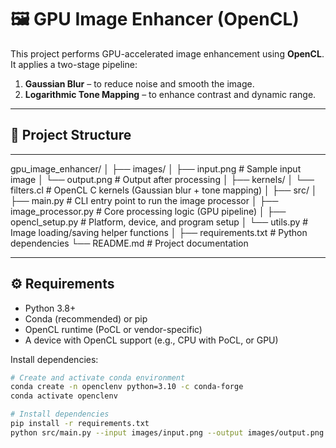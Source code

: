 # 🖼 GPU Image Enhancer (OpenCL)

This project performs GPU-accelerated image enhancement using **OpenCL**. It applies a two-stage pipeline:
1. **Gaussian Blur** – to reduce noise and smooth the image.
2. **Logarithmic Tone Mapping** – to enhance contrast and dynamic range.

---

## 📂 Project Structure
---
gpu_image_enhancer/
│
├── images/
│ ├── input.png # Sample input image
│ └── output.png # Output after processing
│
├── kernels/
│ └── filters.cl # OpenCL C kernels (Gaussian blur + tone mapping)
│
├── src/
│ ├── main.py # CLI entry point to run the image processor
│ ├── image_processor.py # Core processing logic (GPU pipeline)
│ ├── opencl_setup.py # Platform, device, and program setup
│ └── utils.py # Image loading/saving helper functions
│
├── requirements.txt # Python dependencies
└── README.md # Project documentation

---

## ⚙️ Requirements

- Python 3.8+
- Conda (recommended) or pip
- OpenCL runtime (PoCL or vendor-specific)
- A device with OpenCL support (e.g., CPU with PoCL, or GPU)

Install dependencies:

```bash
# Create and activate conda environment
conda create -n openclenv python=3.10 -c conda-forge
conda activate openclenv

# Install dependencies
pip install -r requirements.txt
python src/main.py --input images/input.png --output images/output.png --luminance 5.0
